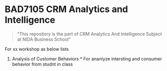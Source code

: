 # BAD7105 CRM Analytics and Intelligence 

> "This repository is the part of CRM Analytics And Intelligence Subject at NIDA Business School"

For xx workshop as below lists 
  1. Analysis of Customer Behaviors
    * For ananlyze intersting and consumer behavior from studnt in class

